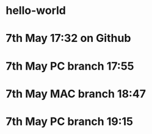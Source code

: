 # hello-world
# 7th May 17:32 on Github
# 7th May PC branch 17:55
# 7th May MAC branch 18:47
# 7th May PC branch 19:15